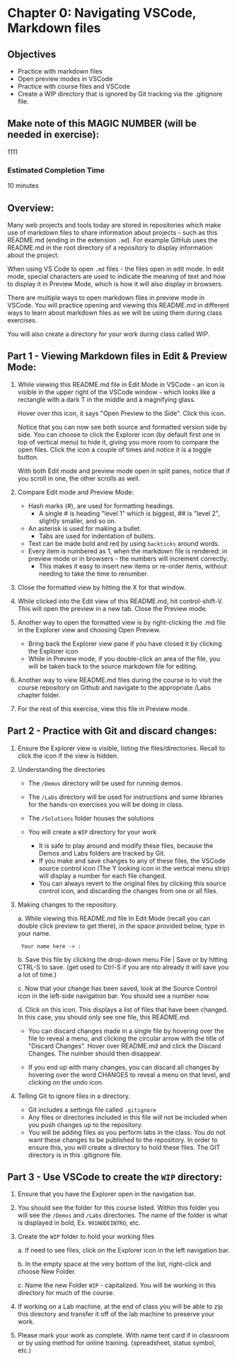 # Chapter 0: Navigating VSCode, Markdown files 
## Objectives
* Practice with markdown files
* Open preview modes in VSCode
* Practice with course files and VSCode
* Create a WIP directory that is ignored by Git tracking via the .gitignore file.

## Make note of this MAGIC NUMBER (will be needed in exercise):
1111

### Estimated Completion Time 
10 minutes

## Overview:
Many web projects and tools today are stored in repositories which make use of markdown files to share information about projects - such as this README.md (ending in the extension `.md`). For example GitHub uses the README.md in the root directory of a repository to display information about the project.

When using VS Code to open `.md` files - the files open in edit mode. In edit mode, special characters are used to indicate the meaning of text and how to display it in Preview Mode, which is how it will also display in browsers. 

There are multiple ways to open markdown files in preview mode in VSCode. You will practice opening and viewing this README.md in different ways to learn about markdown files as we will be using them during class exercises.

You will also create a directory for your work during class called WIP.  


## Part 1 - Viewing Markdown files in Edit & Preview Mode:
1. While viewing this README.md file in Edit Mode in VSCode - an icon is visible in the upper right of the VSCode window - which looks like a rectangle with a dark T in the middle and a magnifying glass. 

    Hover over this icon, it says "Open Preview to the Side". Click this icon.

    Notice that you can now see both source and formatted version side by side. You can choose to click the Explorer icon (by default first one in top of vertical menu) to hide it, giving you more room to compare the open files. Click the icon a couple of times and notice it is a toggle button. 
    
    With both Edit mode and preview mode open in split panes, notice that if you scroll in one, the other scrolls as well. 

1. Compare Edit mode and Preview Mode:

    * Hash marks (#), are used for formatting headings.
        * A single # is heading "level 1" which is biggest, ## is "level 2", slightly smaller, and so on.
    * An asterisk is used for making a bullet.
        * Tabs are used for indentation of bullets.
    * Text can be made bold and red by using `backticks` around words.
    * Every item is numbered as 1, when the markdown file is rendered: in preview mode or in browsers - the numbers will increment correctly.
        * This makes it easy to insert new items or re-order items, without needing to take the time to renumber.

1. Close the formatted view by hitting the X for that window.

1. While clicked into the Edit view of this README.md, hit control-shift-V. This will  open the preview in a new tab. Close the Preview mode.

1. Another way to open the formatted view is by right-clicking the .md file in the Explorer view and choosing Open Preview. 
    * Bring back the Explorer view pane if you have closed it by clicking the Explorer icon 
    * While in Preview mode, if you double-click an area of the file, you will be taken back to the source markdown file for editing. 

1. Another way to view README.md files during the course is to visit the course repository on Github and navigate to the appropriate /Labs chapter folder.

1. For the rest of this exercise, view this file in Preview mode. 

## Part 2 - Practice with Git and discard changes:

1. Ensure the Explorer view is visible, listing the files/directories. Recall to click the icon if the view is hidden. 

1. Understanding the directories
    * The `/Demos` directory will be used for running demos.
    * The `/Labs` directory will be used for instructions and some libraries for the hands-on exercises you will be doing in class. 
    * The `/Solutions` folder houses the solutions
    * You will create a `WIP` directory for your work

        * It is safe to play around and modify these files, because the Demos and Labs folders are tracked by Git. 
        * If you make and save changes to any of these files, the VSCode source control icon (The Y looking icon in the vertical menu strip) will display a number for each file changed. 
        * You can always revert to the original files by clicking this source control icon, and discarding the changes from one or all files. 

1. Making changes to the repository.
    
    a. While viewing this README.md file In Edit Mode (recall you can double click preview to get there), in the space provided below, type in your name.
    
        Your name here -> : 
    
    b. Save this file by clicking the drop-down menu File | Save or by hitting CTRL-S to save. (get used to Ctrl-S if you are nto already it will save you a lot of time.) 

    c. Now that your change has been saved, look at the Source Control icon in the  left-side navigation bar. You should see a number now. 
    
    d. Click on this icon.  This displays a list of files that have been changed. In this case, you should only see one file, this README.md. 
        
    * You can discard changes made in a single file by hovering over the file to reveal a menu, and clicking the circular arrow with the title of "Discard Changes". Hover over README.md and click the Discard Changes. The number should then disappear.  

    * If you end up with many changes, you can discard all changes by hovering over the word CHANGES to reveal a menu on that level, and clicking on the undo icon.

1. Telling Git to ignore files in a directory. 
    
    * Git includes a settings file called `.gitignore`
    * Any files or directories included in this file will not be included when you push changes up to the repository.
    * You will be adding files as you perform labs in the class.  You do not want these changes to be published to the repository.  In order to ensure this, you will create a directory to hold these files.  The GIT directory is in this .gitignore file.

## Part 3 - Use VSCode to create the `WIP` directory:

1. Ensure that you have the Explorer open in the navigation bar.

1. You should see the folder for this course listed. Within this folder you will see the `/Demos` and `/Labs` directories. The name of the folder is what is displayed in bold,  Ex. `901NODEINTRO`, etc.
    
1. Create the `WIP` folder to hold your working files

    a. If need to see files, click on the Explorer icon in the left navigation bar.
    
    b. In the empty space at the very bottom of the list, right-click and choose New Folder.
    
    c. Name the new Folder `WIP` - capitalized. You will be working in this directory for much of the course. 


1. If working on a Lab machine, at the end of class you will be able to zip this directory and transfer it off of the lab machine to preserve your work.

1. Please mark your work as complete. With name tent card if in classroom or by using method for online training. (spreadsheet, status symbol, etc.)

